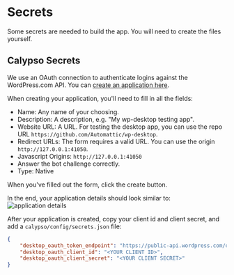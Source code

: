 # Secrets

Some secrets are needed to build the app. You will need to create the files yourself.

## Calypso Secrets

We use an OAuth connection to authenticate logins against the WordPress.com API.
You can [create an application here](https://developer.wordpress.com/apps/new/).

When creating your application, you'll need to fill in all the fields:

* Name: Any name of your choosing.
* Description: A description, e.g. "My wp-desktop testing app".
* Website URL: A URL. For testing the desktop app, you can use the repo URL
  `https://github.com/Automattic/wp-desktop`.
* Redirect URLs: The form requires a valid URL. You can use the origin `http://127.0.0.1:41050`.
* Javascript Origins: `http://127.0.0.1:41050`
* Answer the bot challenge correctly.
* Type: Native

When you've filled out the form, click the create button.

In the end, your application details should look similar to:
![application details](cld.wthms.co/EjNmEl+)

After your application is created, copy your client id and client secret, and add a
`calypso/config/secrets.json` file:

```json
{
	"desktop_oauth_token_endpoint": "https://public-api.wordpress.com/oauth2/token",
	"desktop_oauth_client_id": "<YOUR CLIENT ID>",
	"desktop_oauth_client_secret": "<YOUR CLIENT SECRET>"
}
```
